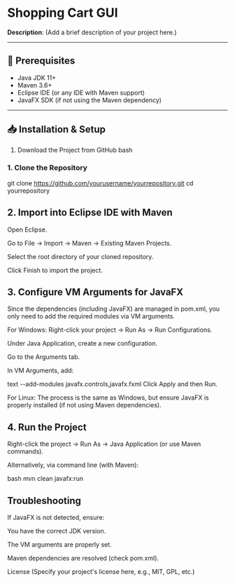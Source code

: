 # Shopping Cart GUI

**Description**: (Add a brief description of your project here.)

---

## 🚀 Prerequisites
- Java JDK 11+
- Maven 3.6+
- Eclipse IDE (or any IDE with Maven support)
- JavaFX SDK (if not using the Maven dependency)

---

## 📥 Installation & Setup
1. Download the Project from GitHub
bash
### 1. Clone the Repository

git clone https://github.com/yourusername/yourrepository.git
cd yourrepository

## 2. Import into Eclipse IDE with Maven
Open Eclipse.

Go to File → Import → Maven → Existing Maven Projects.

Select the root directory of your cloned repository.

Click Finish to import the project.

## 3. Configure VM Arguments for JavaFX
Since the dependencies (including JavaFX) are managed in pom.xml, you only need to add the required modules via VM arguments.

For Windows:
Right-click your project → Run As → Run Configurations.

Under Java Application, create a new configuration.

Go to the Arguments tab.

In VM Arguments, add:

text
--add-modules javafx.controls,javafx.fxml
Click Apply and then Run.

For Linux:
The process is the same as Windows, but ensure JavaFX is properly installed (if not using Maven dependencies).

## 4. Run the Project
Right-click the project → Run As → Java Application (or use Maven commands).

Alternatively, via command line (with Maven):

bash
mvn clean javafx:run



## Troubleshooting
If JavaFX is not detected, ensure:

You have the correct JDK version.

The VM arguments are properly set.

Maven dependencies are resolved (check pom.xml).

License
(Specify your project's license here, e.g., MIT, GPL, etc.)
